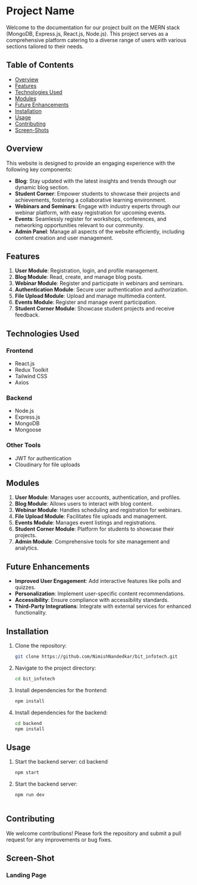 # Project Name

Welcome to the documentation for our project built on the MERN stack (MongoDB, Express.js, React.js, Node.js). This project serves as a comprehensive platform catering to a diverse range of users with various sections tailored to their needs.

## Table of Contents
- [Overview](#overview)
- [Features](#features)
- [Technologies Used](#technologies-used)
- [Modules](#modules)
- [Future Enhancements](#future-enhancements)
- [Installation](#installation)
- [Usage](#usage)
- [Contributing](#contributing)
- [Screen-Shots](#screen-shots)

## Overview

This website is designed to provide an engaging experience with the following key components:
- **Blog**: Stay updated with the latest insights and trends through our dynamic blog section.
- **Student Corner**: Empower students to showcase their projects and achievements, fostering a collaborative learning environment.
- **Webinars and Seminars**: Engage with industry experts through our webinar platform, with easy registration for upcoming events.
- **Events**: Seamlessly register for workshops, conferences, and networking opportunities relevant to our community.
- **Admin Panel**: Manage all aspects of the website efficiently, including content creation and user management.

## Features

1. **User Module**: Registration, login, and profile management.
2. **Blog Module**: Read, create, and manage blog posts.
3. **Webinar Module**: Register and participate in webinars and seminars.
4. **Authentication Module**: Secure user authentication and authorization.
5. **File Upload Module**: Upload and manage multimedia content.
6. **Events Module**: Register and manage event participation.
7. **Student Corner Module**: Showcase student projects and receive feedback.

## Technologies Used

### Frontend
- React.js
- Redux Toolkit
- Tailwind CSS
- Axios

### Backend
- Node.js
- Express.js
- MongoDB
- Mongoose

### Other Tools
- JWT for authentication
- Cloudinary for file uploads

## Modules

1. **User Module**: Manages user accounts, authentication, and profiles.
2. **Blog Module**: Allows users to interact with blog content.
3. **Webinar Module**: Handles scheduling and registration for webinars.
4. **File Upload Module**: Facilitates file uploads and management.
5. **Events Module**: Manages event listings and registrations.
6. **Student Corner Module**: Platform for students to showcase their projects.
7. **Admin Module**: Comprehensive tools for site management and analytics.

## Future Enhancements

- **Improved User Engagement**: Add interactive features like polls and quizzes.
- **Personalization**: Implement user-specific content recommendations.
- **Accessibility**: Ensure compliance with accessibility standards.
- **Third-Party Integrations**: Integrate with external services for enhanced functionality.

## Installation

1. Clone the repository:
   ```bash
   git clone https://github.com/NimishNandedkar/bit_infotech.git

2. Navigate to the project directory:
    ```bash 
    cd bit_infotech

3. Install dependencies for the frontend:
   ```bash 
   npm install

4. Install dependencies for the backend:
   ```bash
   cd backend
   npm install

## Usage
1. Start the backend server:
   cd backend
   ```bash
   npm start
2. Start the backend server:
   ```bash
   npm run dev
    
## Contributing
We welcome contributions! Please fork the repository and submit a pull request for any improvements or bug fixes.

## Screen-Shot

### Landing Page 

